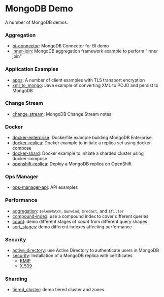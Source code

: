 # MongoDB Demo

A number of MongoDB demos.

### Aggregation
- [bi-connector](bi-connector): MongoDB Connector for BI demo
- [inner-join](inner-join): MongoDB aggregation framework example to perform "inner join"

### Application Examples
- [apps](apps): A number of client examples with TLS transport encryption
- [xml_to_mongo](xml_to_mongo): Java example of converting XML to POJO and persist to MongoDB

### Change Stream
- [change_stream](change_stream): MongoDB Change Stream notes

### Docker
- [docker-enterprise](docker-enterprise): Dockerfile example building MongoDB Enterprise
- [docker-replica](docker-replica): Docker example to initiate a replica set using docker-compose
- [docker-shard](docker-shard): Docker example to initiate a sharded cluster using docker-compose
- [openshift-replica](openshift-replica): Deploy a MongoDB replica on OpenShift

### Ops Manager
- [ops-manager-api](ops-manager-api): API examples

### Performance
- [aggregation](aggregation): `$elemMatch`, `$unwind`, `$redact`, and `$filter`
- [compound-index](compound-index): use a compound index to cover different queries
- [count](count): demo different stages of _count_ from different query shapes
- [sort_stages](sort_stages): demo different indexes affecting performance

### Security
- [active_directory](active_directory): use Active Directory to authenticate users in MongoDB
- [security](security): Installation of a MongoDB replica with certificates
  - [KMIP](https://github.com/simagix/mongodb-demo/tree/master/security/KMIP)
  - [X.509](https://github.com/simagix/mongodb-demo/tree/master/security/x509-only)

### Sharding
- [tiered_cluster](tiered_cluster): demo tiered cluster and zones
